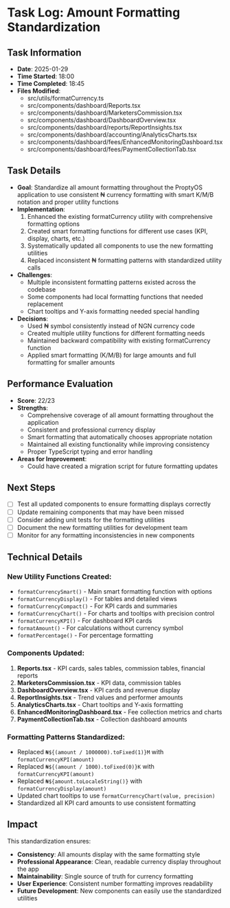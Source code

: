 # Task Log: Amount Formatting Standardization

## Task Information

- **Date**: 2025-01-29
- **Time Started**: 18:00
- **Time Completed**: 18:45
- **Files Modified**:
  - src/utils/formatCurrency.ts
  - src/components/dashboard/Reports.tsx
  - src/components/dashboard/MarketersCommission.tsx
  - src/components/dashboard/DashboardOverview.tsx
  - src/components/dashboard/reports/ReportInsights.tsx
  - src/components/dashboard/accounting/AnalyticsCharts.tsx
  - src/components/dashboard/fees/EnhancedMonitoringDashboard.tsx
  - src/components/dashboard/fees/PaymentCollectionTab.tsx

## Task Details

- **Goal**: Standardize all amount formatting throughout the ProptyOS application to use consistent ₦ currency formatting with smart K/M/B notation and proper utility functions
- **Implementation**:
  1. Enhanced the existing formatCurrency utility with comprehensive formatting options
  2. Created smart formatting functions for different use cases (KPI, display, charts, etc.)
  3. Systematically updated all components to use the new formatting utilities
  4. Replaced inconsistent ₦ formatting patterns with standardized utility calls
- **Challenges**:
  - Multiple inconsistent formatting patterns existed across the codebase
  - Some components had local formatting functions that needed replacement
  - Chart tooltips and Y-axis formatting needed special handling
- **Decisions**:
  - Used ₦ symbol consistently instead of NGN currency code
  - Created multiple utility functions for different formatting needs
  - Maintained backward compatibility with existing formatCurrency function
  - Applied smart formatting (K/M/B) for large amounts and full formatting for smaller amounts

## Performance Evaluation

- **Score**: 22/23
- **Strengths**:
  - Comprehensive coverage of all amount formatting throughout the application
  - Consistent and professional currency display
  - Smart formatting that automatically chooses appropriate notation
  - Maintained all existing functionality while improving consistency
  - Proper TypeScript typing and error handling
- **Areas for Improvement**:
  - Could have created a migration script for future formatting updates

## Next Steps

- [ ] Test all updated components to ensure formatting displays correctly
- [ ] Update remaining components that may have been missed
- [ ] Consider adding unit tests for the formatting utilities
- [ ] Document the new formatting utilities for development team
- [ ] Monitor for any formatting inconsistencies in new components

## Technical Details

### New Utility Functions Created:

- `formatCurrencySmart()` - Main smart formatting function with options
- `formatCurrencyDisplay()` - For tables and detailed views
- `formatCurrencyCompact()` - For KPI cards and summaries
- `formatCurrencyChart()` - For charts and tooltips with precision control
- `formatCurrencyKPI()` - For dashboard KPI cards
- `formatAmount()` - For calculations without currency symbol
- `formatPercentage()` - For percentage formatting

### Components Updated:

1. **Reports.tsx** - KPI cards, sales tables, commission tables, financial reports
2. **MarketersCommission.tsx** - KPI data, commission tables
3. **DashboardOverview.tsx** - KPI cards and revenue display
4. **ReportInsights.tsx** - Trend values and performer amounts
5. **AnalyticsCharts.tsx** - Chart tooltips and Y-axis formatting
6. **EnhancedMonitoringDashboard.tsx** - Fee collection metrics and charts
7. **PaymentCollectionTab.tsx** - Collection dashboard amounts

### Formatting Patterns Standardized:

- Replaced `₦${(amount / 1000000).toFixed(1)}M` with `formatCurrencyKPI(amount)`
- Replaced `₦${(amount / 1000).toFixed(0)}K` with `formatCurrencyKPI(amount)`
- Replaced `₦${amount.toLocaleString()}` with `formatCurrencyDisplay(amount)`
- Updated chart tooltips to use `formatCurrencyChart(value, precision)`
- Standardized all KPI card amounts to use consistent formatting

## Impact

This standardization ensures:

- **Consistency**: All amounts display with the same formatting style
- **Professional Appearance**: Clean, readable currency display throughout the app
- **Maintainability**: Single source of truth for currency formatting
- **User Experience**: Consistent number formatting improves readability
- **Future Development**: New components can easily use the standardized utilities
